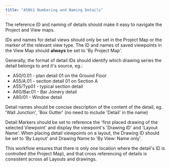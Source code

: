 ```yaml
---
title: "A50b1 Numbering and Naming Details"
---
```

The reference ID and naming of details should make it easy to navigate the Project and View maps.

IDs and names for detail views should only be set in the Project Map or the marker of the relevant view type.
The ID and names of saved viewpoints in the View Map should **always** be set to 'By Project Map'.

Generally, the format of detail IDs should identify which drawing series the detail belongs to and it's source, eg.:
- A50/0.01 - plan detail 01 on the Ground Floor
- A55/A.01 - section detail 01 on Section A
- A55/Typ01 - typical section detail
- A60/Bar.01 - Bar Joinery detail
- A80/01 - Window detail

Detail names should be concise description of the content of the detail, eg. 'Wall Junction', 'Box Gutter' (no need to include 'Detail' in the name)

Detail Markers should be set to reference the 'first placed drawing of the selected Viewpoint' and display the viewpoint's 'Drawing ID' and 'Layout Name'.
When placing detail viewpoints on a layout, the Drawing ID should be set to 'By Layout' and Drawing Name to 'By View: Name only'.

This workflow ensures that there is only one location where the detail's ID is controlled (the Project Map), and that cross referencing of details is consistent across all Layouts and drawings.

